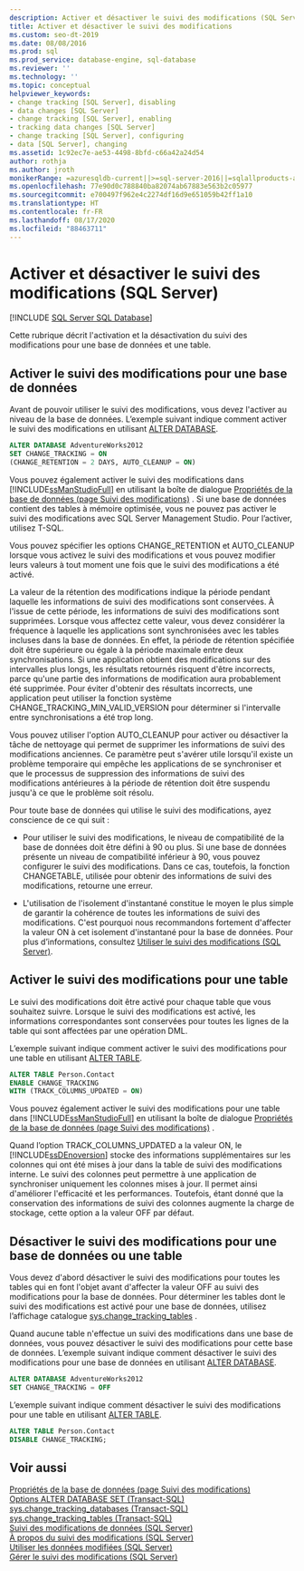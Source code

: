 ```yaml
---
description: Activer et désactiver le suivi des modifications (SQL Server)
title: Activer et désactiver le suivi des modifications
ms.custom: seo-dt-2019
ms.date: 08/08/2016
ms.prod: sql
ms.prod_service: database-engine, sql-database
ms.reviewer: ''
ms.technology: ''
ms.topic: conceptual
helpviewer_keywords:
- change tracking [SQL Server], disabling
- data changes [SQL Server]
- change tracking [SQL Server], enabling
- tracking data changes [SQL Server]
- change tracking [SQL Server], configuring
- data [SQL Server], changing
ms.assetid: 1c92ec7e-ae53-4498-8bfd-c66a42a24d54
author: rothja
ms.author: jroth
monikerRange: =azuresqldb-current||>=sql-server-2016||=sqlallproducts-allversions||>=sql-server-linux-2017||=azuresqldb-mi-current
ms.openlocfilehash: 77e90d0c788840ba82074ab67883e563b2c05977
ms.sourcegitcommit: e700497f962e4c2274df16d9e651059b42ff1a10
ms.translationtype: HT
ms.contentlocale: fr-FR
ms.lasthandoff: 08/17/2020
ms.locfileid: "88463711"
---
```

# <a name="enable-and-disable-change-tracking-sql-server"></a>Activer et désactiver le suivi des modifications (SQL Server)
[!INCLUDE [SQL Server SQL Database](../../includes/applies-to-version/sql-asdb.md)]

  Cette rubrique décrit l'activation et la désactivation du suivi des modifications pour une base de données et une table.  
  
## <a name="enable-change-tracking-for-a-database"></a>Activer le suivi des modifications pour une base de données  
 Avant de pouvoir utiliser le suivi des modifications, vous devez l'activer au niveau de la base de données. L’exemple suivant indique comment activer le suivi des modifications en utilisant [ALTER DATABASE](../../t-sql/statements/alter-database-transact-sql-set-options.md).  
  
```sql  
ALTER DATABASE AdventureWorks2012  
SET CHANGE_TRACKING = ON  
(CHANGE_RETENTION = 2 DAYS, AUTO_CLEANUP = ON)  
```  
  
 Vous pouvez également activer le suivi des modifications dans [!INCLUDE[ssManStudioFull](../../includes/ssmanstudiofull-md.md)] en utilisant la boîte de dialogue [Propriétés de la base de données &#40;page Suivi des modifications&#41;](../../relational-databases/databases/database-properties-changetracking-page.md) . Si une base de données contient des tables à mémoire optimisée, vous ne pouvez pas activer le suivi des modifications avec SQL Server Management Studio. Pour l’activer, utilisez T-SQL.
  
 Vous pouvez spécifier les options CHANGE_RETENTION et AUTO_CLEANUP lorsque vous activez le suivi des modifications et vous pouvez modifier leurs valeurs à tout moment une fois que le suivi des modifications a été activé.  
  
 La valeur de la rétention des modifications indique la période pendant laquelle les informations de suivi des modifications sont conservées. À l'issue de cette période, les informations de suivi des modifications sont supprimées. Lorsque vous affectez cette valeur, vous devez considérer la fréquence à laquelle les applications sont synchronisées avec les tables incluses dans la base de données. En effet, la période de rétention spécifiée doit être supérieure ou égale à la période maximale entre deux synchronisations. Si une application obtient des modifications sur des intervalles plus longs, les résultats retournés risquent d'être incorrects, parce qu'une partie des informations de modification aura probablement été supprimée. Pour éviter d'obtenir des résultats incorrects, une application peut utiliser la fonction système CHANGE_TRACKING_MIN_VALID_VERSION pour déterminer si l'intervalle entre synchronisations a été trop long.  
  
 Vous pouvez utiliser l'option AUTO_CLEANUP pour activer ou désactiver la tâche de nettoyage qui permet de supprimer les informations de suivi des modifications anciennes. Ce paramètre peut s'avérer utile lorsqu'il existe un problème temporaire qui empêche les applications de se synchroniser et que le processus de suppression des informations de suivi des modifications antérieures à la période de rétention doit être suspendu jusqu'à ce que le problème soit résolu.  
  
 Pour toute base de données qui utilise le suivi des modifications, ayez conscience de ce qui suit :  
  
-   Pour utiliser le suivi des modifications, le niveau de compatibilité de la base de données doit être défini à 90 ou plus. Si une base de données présente un niveau de compatibilité inférieur à 90, vous pouvez configurer le suivi des modifications. Dans ce cas, toutefois, la fonction CHANGETABLE, utilisée pour obtenir des informations de suivi des modifications, retourne une erreur.  
  
-   L'utilisation de l'isolement d'instantané constitue le moyen le plus simple de garantir la cohérence de toutes les informations de suivi des modifications. C'est pourquoi nous recommandons fortement d'affecter la valeur ON à cet isolement d'instantané pour la base de données. Pour plus d’informations, consultez [Utiliser le suivi des modifications &#40;SQL Server&#41;](../../relational-databases/track-changes/work-with-change-tracking-sql-server.md).  
  
## <a name="enable-change-tracking-for-a-table"></a>Activer le suivi des modifications pour une table  
 Le suivi des modifications doit être activé pour chaque table que vous souhaitez suivre. Lorsque le suivi des modifications est activé, les informations correspondantes sont conservées pour toutes les lignes de la table qui sont affectées par une opération DML.  
  
 L’exemple suivant indique comment activer le suivi des modifications pour une table en utilisant [ALTER TABLE](../../t-sql/statements/alter-table-transact-sql.md).  
  
```sql  
ALTER TABLE Person.Contact  
ENABLE CHANGE_TRACKING  
WITH (TRACK_COLUMNS_UPDATED = ON)  
```  
  
 Vous pouvez également activer le suivi des modifications pour une table dans [!INCLUDE[ssManStudioFull](../../includes/ssmanstudiofull-md.md)] en utilisant la boîte de dialogue [Propriétés de la base de données &#40;page Suivi des modifications&#41;](../../relational-databases/databases/database-properties-changetracking-page.md) .  
  
 Quand l’option TRACK_COLUMNS_UPDATED a la valeur ON, le [!INCLUDE[ssDEnoversion](../../includes/ssdenoversion-md.md)] stocke des informations supplémentaires sur les colonnes qui ont été mises à jour dans la table de suivi des modifications interne. Le suivi des colonnes peut permettre à une application de synchroniser uniquement les colonnes mises à jour. Il permet ainsi d'améliorer l'efficacité et les performances. Toutefois, étant donné que la conservation des informations de suivi des colonnes augmente la charge de stockage, cette option a la valeur OFF par défaut.  
  
## <a name="disable-change-tracking-for-a-database-or-table"></a>Désactiver le suivi des modifications pour une base de données ou une table  
 Vous devez d'abord désactiver le suivi des modifications pour toutes les tables qui en font l'objet avant d'affecter la valeur OFF au suivi des modifications pour la base de données. Pour déterminer les tables dont le suivi des modifications est activé pour une base de données, utilisez l’affichage catalogue [sys.change_tracking_tables](../../relational-databases/system-catalog-views/change-tracking-catalog-views-sys-change-tracking-tables.md) .  
  
 Quand aucune table n'effectue un suivi des modifications dans une base de données, vous pouvez désactiver le suivi des modifications pour cette base de données. L’exemple suivant indique comment désactiver le suivi des modifications pour une base de données en utilisant [ALTER DATABASE](../../t-sql/statements/alter-database-transact-sql-set-options.md).  
  
```sql  
ALTER DATABASE AdventureWorks2012  
SET CHANGE_TRACKING = OFF  
```  
  
 L’exemple suivant indique comment désactiver le suivi des modifications pour une table en utilisant [ALTER TABLE](../../t-sql/statements/alter-table-transact-sql.md).  
  
```sql  
ALTER TABLE Person.Contact  
DISABLE CHANGE_TRACKING;  
```  
  
## <a name="see-also"></a>Voir aussi  
 [Propriétés de la base de données &#40;page Suivi des modifications&#41;](../../relational-databases/databases/database-properties-changetracking-page.md)   
 [Options ALTER DATABASE SET &#40;Transact-SQL&#41;](../../t-sql/statements/alter-database-transact-sql-set-options.md)   
 [sys.change_tracking_databases &#40;Transact-SQL&#41;](../../relational-databases/system-catalog-views/change-tracking-catalog-views-sys-change-tracking-databases.md)   
 [sys.change_tracking_tables &#40;Transact-SQL&#41;](../../relational-databases/system-catalog-views/change-tracking-catalog-views-sys-change-tracking-tables.md)   
 [Suivi des modifications de données &#40;SQL Server&#41;](../../relational-databases/track-changes/track-data-changes-sql-server.md)   
 [À propos du suivi des modifications &#40;SQL Server&#41;](../../relational-databases/track-changes/about-change-tracking-sql-server.md)   
 [Utiliser les données modifiées &#40;SQL Server&#41;](../../relational-databases/track-changes/work-with-change-data-sql-server.md)   
 [Gérer le suivi des modifications &#40;SQL Server&#41;](../../relational-databases/track-changes/manage-change-tracking-sql-server.md)  
  
  
